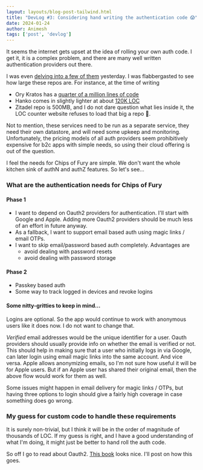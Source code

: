 ```yaml
---
layout: layouts/blog-post-tailwind.html
title: "DevLog #3: Considering hand writing the authentication code 😱"
date: 2024-01-24
author: Animesh
tags: ['post', 'devlog']
---
```

It seems the internet gets upset at the idea of rolling your own auth code. I get it, it is a complex problem, 
and there are many well written authentication providers out there. 

I was even [delving into a few of them](/posts/researching_passkey_auth) yesterday. I was flabbergasted to see
how large these repos are. For instance, at the time of writing 
- Ory Kratos has a [quarter of a million lines of code](https://ghloc.vercel.app/ory/kratos?branch=master)
- Hanko comes in slightly lighter at about [120K LOC](https://ghloc.vercel.app/teamhanko/hanko?branch=main) 
- Zitadel repo is 500MB, and I do not dare question what lies inside it, the LOC counter website refuses to 
  load that big a repo 😬.

Not to mention, these services need to be run as a separate service, they need their own datastore, and will
need some upkeep and monitoring. Unfortunately, the pricing models of all auth providers seem prohibitively
expensive for b2c apps with simple needs, so using their cloud offering is out of the question.

I feel the needs for Chips of Fury are simple. We don't want the whole kitchen sink of authN and authZ 
features. So let's see...

### What are the authentication needs for Chips of Fury

#### Phase 1
- I want to depend on Oauth2 providers for authentication. I'll start with Google and Apple. Adding more Oauth2 
  providers should be much less of an effort in future anyway.
- As a fallback, I want to support email based auth using magic links / email OTPs.
- I want to skip email/password based auth completely. Advantages are
  - avoid dealing with password resets 
  - avoid dealing with password storage

#### Phase 2
- Passkey based auth
- Some way to track logged in devices and revoke logins

#### Some nitty-gritties to keep in mind...
Logins are optional. So the app would continue to work with anonymous users like it does now. I do not
want to change that.

*Verified* email addresses would be the unique identifier for a user. Oauth providers should usually provide
info on whether the email is verified or not. This should help in making sure that a user who initially logs in via Google, can later login
using email magic links into the same account. And vice versa. Apple allows anonymizing emails, so I'm not sure how useful it will be for Apple users. But if an Apple user
has shared their original email, then the above flow would work for them as well.

Some issues might happen in email delivery for magic links / OTPs, but having three options to login should
give a fairly high coverage in case something does go wrong.

### My guess for custom code to handle these requirements
It is surely non-trivial, but I think it will be in the order of magnitude of thousands of LOC. If my guess is 
right, and I have a good understanding of what I'm doing, it might just be better to hand roll the auth code.

So off I go to read about Oauth2. [This book](https://www.oauth.com/) looks nice. I'll post on how this goes.


